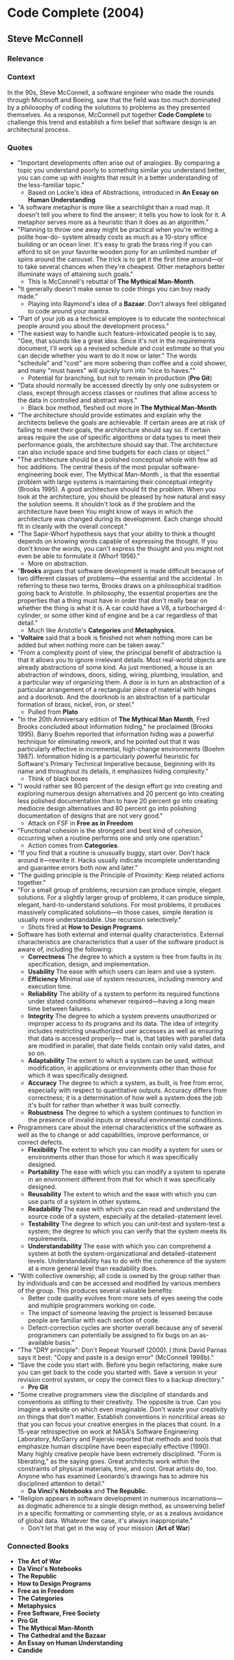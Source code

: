 # Code Complete (2004)

## Steve McConnell

### Relevance



### Context

In the 90s, Steve McConnell, a software engineer who made the rounds through Microsoft and Boeing, saw that the field was too much dominated by a philosophy of coding the solutions to problems as they presented themselves. As a response, McConnell put together __Code Complete__ to challenge this trend and establish a firm belief that software design is an architectural process.

### Quotes

* "Important developments often arise out of analogies. By comparing a topic you understand poorly to something similar you understand better, you can come up with insights that result in a better understanding of the less-familiar topic."
  * Based on Locke's idea of Abstractions, introduced in __An Essay on Human Understanding__
* "A software metaphor is more like a searchlight than a road map. It doesn't tell you where to find the answer; it tells you how to look for it. A metaphor serves more as a heuristic than it does as an algorithm."
* "Planning to throw one away might be practical when you're writing a polite how-do- system already costs as much as a 10-story office building or an ocean liner. It's easy to grab the brass ring if you can afford to sit on your favorite wooden pony for an unlimited number of spins around the carousel. The trick is to get it the first time around—or to take several chances when they're cheapest. Other metaphors better illuminate ways of attaining such goals."
  * This is McConnell's rebuttal of __The Mythical Man-Month__.
* "It generally doesn't make sense to code things you can buy ready made."
  * Playing into Raymond's idea of a __Bazaar__. Don't always feel obligated to code around your mantra.
* "Part of your job as a technical employee is to educate the nontechnical people around you about the development process."
* "The easiest way to handle such feature-intoxicated people is to say, "Gee, that sounds like a great idea. Since it's not in the requirements document, I'll work up a revised schedule and cost estimate so that you can decide whether you want to do it now or later." The words "schedule" and "cost" are more sobering than coffee and a cold shower, and many "must haves" will quickly turn into "nice to haves.""
  * Potential for branching, but not to remain in production (__Pro Git__)
* "Data should normally be accessed directly by only one subsystem or class, except through access classes or routines that allow access to the data in controlled and abstract ways."
  * Black box method, fleshed out more in __The Mythical Man-Month__
* "The architecture should provide estimates and explain why the architects believe the goals are achievable. If certain areas are at risk of failing to meet their goals, the architecture should say so. If certain areas require the use of specific algorithms or data types to meet their performance goals, the architecture should say that. The architecture can also include space and time budgets for each class or object."
* "The architecture should be a polished conceptual whole with few ad hoc additions. The central thesis of the most popular software-engineering book ever, The Mythical Man-Month , is that the essential problem with large systems is maintaining their conceptual integrity (Brooks 1995). A good architecture should fit the problem. When you look at the architecture, you should be pleased by how natural and easy the solution seems. It shouldn't look as if the problem and the architecture have been You might know of ways in which the architecture was changed during its development. Each change should fit in cleanly with the overall concept."
* "The Sapir-Whorf hypothesis says that your ability to think a thought depends on knowing words capable of expressing the thought. If you don't know the words, you can't express the thought and you might not even be able to formulate it (Whorf 1956)."
  * More on abstraction.
* "__Brooks__ argues that software development is made difficult because of two different classes of problems—the essential and the accidental . In referring to these two terms, Brooks draws on a philosophical tradition going back to Aristotle. In philosophy, the essential properties are the properties that a thing must have in order that don't really bear on whether the thing is what it is. A car could have a V8, a turbocharged 4-cylinder, or some other kind of engine and be a car regardless of that detail."
  * Much like Aristotle's __Categories__ and __Metaphysics__.
* "__Voltaire__ said that a book is finished not when nothing more can be added but when nothing more can be taken away."
* "From a complexity point of view, the principal benefit of abstraction is that it allows you to ignore irrelevant details. Most real-world objects are already abstractions of some kind. As just mentioned, a house is an abstraction of windows, doors, siding, wiring, plumbing, insulation, and a particular way of organizing them. A door is in turn an abstraction of a particular arrangement of a rectangular piece of material with hinges and a doorknob. And the doorknob is an abstraction of a particular formation of brass, nickel, iron, or steel."
  * Pulled from __Plato__
* "In the 20th Anniversary edition of __The Mythical Man Month__, Fred Brooks concluded about information hiding," he proclaimed (Brooks 1995). Barry Boehm reported that information hiding was a powerful technique for eliminating rework, and he pointed out that it was particularly effective in incremental, high-change environments (Boehm 1987). Information hiding is a particularly powerful heuristic for Software's Primary Technical Imperative because, beginning with its name and throughout its details, it emphasizes hiding complexity."
  * Think of black boxes
* "I would rather see 80 percent of the design effort go into creating and exploring numerous design alternatives and 20 percent go into creating less polished documentation than to have 20 percent go into creating mediocre design alternatives and 80 percent go into polishing documentation of designs that are not very good."
  * Attack on FSF in __Free as in Freedom__
* "Functional cohesion is the strongest and best kind of cohesion, occurring when a routine performs one and only one operation."
  * Action comes from __Categories__.
* "If you find that a routine is unusually buggy, start over. Don't hack around it—rewrite it. Hacks usually indicate incomplete understanding and guarantee errors both now and later."
* "The guiding principle is the Principle of Proximity: Keep related actions together."
* "For a small group of problems, recursion can produce simple, elegant solutions. For a slightly larger group of problems, it can produce simple, elegant, hard-to-understand solutions. For most problems, it produces massively complicated solutions—in those cases, simple iteration is usually more understandable. Use recursion selectively."
  * Shots fired at __How to Design Programs__.
* Software has both external and internal quality characteristics. External characteristics are characteristics that a user of the software product is aware of, including the following:
  * __Correctness__ The degree to which a system is free from faults in its specification, design, and implementation.
  * __Usability__ The ease with which users can learn and use a system.
  * __Efficiency__ Minimal use of system resources, including memory and execution time.
  * __Reliability__ The ability of a system to perform its required functions under stated conditions whenever required—having a long mean time between failures.
  * __Integrity__ The degree to which a system prevents unauthorized or improper access to its programs and its data. The idea of integrity includes restricting unauthorized user accesses as well as ensuring that data is accessed properly— that is, that tables with parallel data are modified in parallel, that date fields contain only valid dates, and so on.
  * __Adaptability__ The extent to which a system can be used, without modification, in applications or environments other than those for which it was specifically designed.
  * __Accuracy__ The degree to which a system, as built, is free from error, especially with respect to quantitative outputs. Accuracy differs from correctness; it is a determination of how well a system does the job it's built for rather than whether it was built correctly.
  * __Robustness__ The degree to which a system continues to function in the presence of invalid inputs or stressful environmental conditions.
* Programmers care about the internal characteristics of the software as well as the to change or add capabilities, improve performance, or correct defects.
  * __Flexibility__ The extent to which you can modify a system for uses or environments other than those for which it was specifically designed.
  * __Portability__ The ease with which you can modify a system to operate in an environment different from that for which it was specifically designed.
  * __Reusability__ The extent to which and the ease with which you can use parts of a system in other systems.
  * __Readability__ The ease with which you can read and understand the source code of a system, especially at the detailed-statement level.
  * __Testability__ The degree to which you can unit-test and system-test a system; the degree to which you can verify that the system meets its requirements.
  * __Understandability__ The ease with which you can comprehend a system at both the system-organizational and detailed-statement levels. Understandability has to do with the coherence of the system at a more general level than readability does.
* "With collective ownership, all code is owned by the group rather than by individuals and can be accessed and modified by various members of the group. This produces several valuable benefits:
  * Better code quality evolves from more sets of eyes seeing the code and multiple programmers working on code.
  * The impact of someone leaving the project is lessened because people are familiar with each section of code.
  * Defect-correction cycles are shorter overall because any of several programmers can potentially be assigned to fix bugs on an as-available basis."
* "The "DRY principle": Don't Repeat Yourself (2000). I think David Parnas says it best: "Copy and paste is a design error" (McConnell 1998b)."
* "Save the code you start with. Before you begin refactoring, make sure you can get back to the code you started with. Save a version in your revision control system, or copy the correct files to a backup directory."
  * __Pro Git__
* "Some creative programmers view the discipline of standards and conventions as stifling to their creativity. The opposite is true. Can you imagine a website on which even imaginable. Don't waste your creativity on things that don't matter. Establish conventions in noncritical areas so that you can focus your creative energies in the places that count. In a 15-year retrospective on work at NASA's Software Engineering Laboratory, McGarry and Pajerski reported that methods and tools that emphasize human discipline have been especially effective (1990). Many highly creative people have been extremely disciplined. "Form is liberating," as the saying goes. Great architects work within the constraints of physical materials, time, and cost. Great artists do, too. Anyone who has examined Leonardo's drawings has to admire his disciplined attention to detail."
  * __Da Vinci's Notebooks__ and __The Republic__.
* "Religion appears in software development in numerous incarnations—as dogmatic adherence to a single design method, as unswerving belief in a specific formatting or commenting style, or as a zealous avoidance of global data. Whatever the case, it's always inappropriate."
  * Don't let that get in the way of your mission (__Art of War__)

### Connected Books

* __The Art of War__
* __Da Vinci's Notebooks__
* __The Republic__
* __How to Design Programs__
* __Free as in Freedom__
* __The Categories__
* __Metaphysics__
* __Free Software, Free Society__
* __Pro Git__
* __The Mythical Man-Month__
* __The Cathedral and the Bazaar__
* __An Essay on Human Understanding__
* __Candide__
